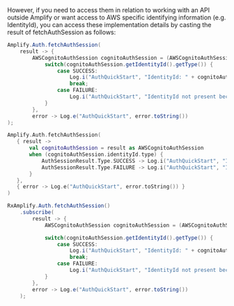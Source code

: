 However, if you need to access them in relation to working with an API outside Amplify or want access to AWS specific identifying information (e.g. IdentityId),
you can access these implementation details by casting the result of fetchAuthSession as follows:  

<amplify-block-switcher>
 <amplify-block name="Java">

```java
Amplify.Auth.fetchAuthSession(
    result -> {
        AWSCognitoAuthSession cognitoAuthSession = (AWSCognitoAuthSession) result;
            switch(cognitoAuthSession.getIdentityId().getType()) {
                case SUCCESS:
                    Log.i("AuthQuickStart", "IdentityId: " + cognitoAuthSession.getIdentityId().getValue());
                    break;
                case FAILURE:
                    Log.i("AuthQuickStart", "IdentityId not present because: " + cognitoAuthSession.getIdentityId().getError().toString());
            }
        },
        error -> Log.e("AuthQuickStart", error.toString())
);
```

 </amplify-block>
 <amplify-block name="Kotlin">

 ```kotlin
Amplify.Auth.fetchAuthSession(
    { result ->
        val cognitoAuthSession = result as AWSCognitoAuthSession
        when (cognitoAuthSession.identityId.type) {
            AuthSessionResult.Type.SUCCESS -> Log.i("AuthQuickStart", "IdentityId: " + cognitoAuthSession.identityId.value)
            AuthSessionResult.Type.FAILURE -> Log.i("AuthQuickStart", "IdentityId not present because: " + cognitoAuthSession.identityId.error.toString())
        }
    },
    { error -> Log.e("AuthQuickStart", error.toString()) }
)
```

 </amplify-block>
  <amplify-block name="RxJava">

```java
RxAmplify.Auth.fetchAuthSession()
    .subscribe(
        result -> {
            AWSCognitoAuthSession cognitoAuthSession = (AWSCognitoAuthSession) result;

            switch(cognitoAuthSession.getIdentityId().getType()) {
                case SUCCESS:
                    Log.i("AuthQuickStart", "IdentityId: " + cognitoAuthSession.getIdentityId().getValue());
                    break;
                case FAILURE:
                    Log.i("AuthQuickStart", "IdentityId not present because: " + cognitoAuthSession.getIdentityId().getError().toString());
            }
        },
        error -> Log.e("AuthQuickStart", error.toString())
    );
```

 </amplify-block>
</amplify-block-switcher>
